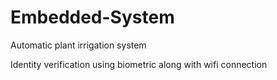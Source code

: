 # Embedded-System
Automatic plant irrigation system

Identity verification using biometric along with wifi connection
